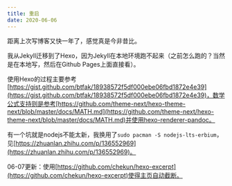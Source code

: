 ```yaml
---
title: 重启
date: 2020-06-06
---
```


距离上次写博客又快一年了，感觉真是今非昔比。

我从Jekyll迁移到了Hexo，因为Jekyll在本地环境跑不起来（之前怎么跑的？当然是在本地写，然后在Github Pages上面直接看）。

使用Hexo的过程主要参考[https://gist.github.com/btfak/18938572f5df000ebe06fbd1872e4e39](https://gist.github.com/btfak/18938572f5df000ebe06fbd1872e4e39)，数学公式支持则是参考[https://github.com/theme-next/hexo-theme-next/blob/master/docs/MATH.md](https://github.com/theme-next/hexo-theme-next/blob/master/docs/MATH.md)并使用hexo-renderer-pandoc。

有一个坑就是nodejs不能太新，我换用了`sudo pacman -S nodejs-lts-erbium`，见[https://zhuanlan.zhihu.com/p/136552969](https://zhuanlan.zhihu.com/p/136552969)。

06-07更新：使用[https://github.com/chekun/hexo-excerpt](https://github.com/chekun/hexo-excerpt)使得主页自动截断。